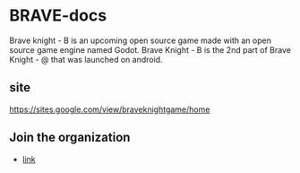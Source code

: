# BRAVE-docs


Brave knight - B is an upcoming open source game made with an open source game engine named Godot. Brave Knight - B is the 2nd part of Brave Knight - @ that was launched on android.

## site

https://sites.google.com/view/braveknightgame/home

## Join the organization

- [link]()
